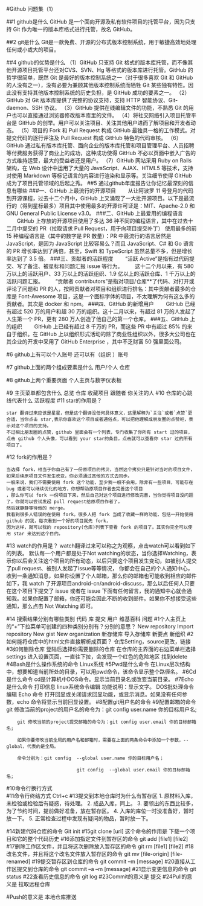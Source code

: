 #Github 问题集（1）

##1 github是什么
	GitHub 是一个面向开源及私有软件项目的托管平台，因为只支持 Git 作为唯一的版本库格式进行托管，故名 GitHub。

##2 git是什么
	Git是一款免费、开源的分布式版本控制系统，用于敏捷高效地处理任何或小或大的项目。
	
##4 github的优势是什么
    （1）GitHub 只支持 Git 格式的版本库托管，而不像其他开源项目托管平台还对CVS、SVN、Hg 等格式的版本库进行托管。GitHub 的哲学很简单，既然 Git 是最好的版本控制系统之一（对于很多喜欢 Git 和 GitHub 的人没有之一），没有必要为兼顾其他版本控制系统而牺牲 Git 某些独有特性。因此没有支持其他版本控制系统的历史负担，是 GitHub 成功的要素之一。
    （2）GitHub 对 Git 版本库提供了完整的协议支持，支持 HTTP 智能协议、Git-daemon、SSH 协议。
    （3）GitHub 提供在线编辑文件的功能，不熟悉 Git 的用户也可以直接通过浏览器修改版本库里的文件。
    （4）将社交网络引入项目托管平台是 GitHub 的创举。用户可以关注项目、关注其他用户进而了解项目和开发者动态。
    （5）项目的 Fork 和 Pull Request 构成 GitHub 最独具一格的工作模式。对提交代码的逐行评注及 Pull Request 构成 GitHub 特色的代码审核。
    （6）GitHub 通过私有版本库托管、面向企业的版本库托管和项目管理平台、人员招聘等付费服务获得了商业上的成功，这种成功使得 GitHub 不必以页面中嵌入广告的方式维持运营，最大的受益者还是用户。
    （7）GitHub 网站采用 Ruby on Rails 架构，在 Web 设计中运用了大量的 JavaScript、AJAX、HTML5 等技术，支持对使用 Markdown 等标记语言的内容进行渲染和显示等。关注细节使得 GitHub 成为了项目托管领域的后起之秀。
##5 通过github年度报告让你记忆最深刻的信息有哪些
###一、GitHub 上最流行的开源项目
　　从让阿波罗 11 号登月的代码到开源课程，过去十二个月中，GitHub 上又涌现了一大批开源项目。以下是最流行的（得到星标最多）项目其中使用最多的开源许可证是：MIT、Apache-2.0 和 GNU General Public License v3.0。
###二、GitHub 上最爱用的编程语言
　　GitHub 上存放的开源项目使用了多达 36 种不同的编程语言，其中在过去十二月中提交的 PR（拉取请求 Pull Request，用于向项目提交补丁） 使用最多的前 15 种编程语言是（其中的数字是 PR 数量）：PR 中最流行的语言居然是 JavaScript，是因为 JavaScript 比较容易么？而且 JavaScript、C# 和 Go 语言的 PR 增长率达到了两倍，甚至，Swift 和 TypeScript 虽然总量不多，但是增长率达到了 3.5 倍。
###三、贡献者的活跃程度
　　“活跃 Active”是指有过代码提交、写了备注、被星标和问题汇报 issue 等行为。
　　这十二个月以来，有 580 万以上的活跃用户、33 万以上的活跃组织、1.9 亿以上的活跃仓库、1 千万以上的活跃问题汇报。
　　“贡献者 contributors”是指对项目/仓库**了代码、对打开或评论了问题和 PR 的人，按照贡献者对项目和组织进行排名：其中贡献者最多的仓库是 Font-Awesome 项目，这是一个图标字体的项目，不太理解为何有这么多的贡献者。其次是 docker 和 npm。
###四、GitHub 的新增用户
　　GitHub 已经有超过 520 万的用户和超 30 万的组织。这十二月以来，有超过 81 万的人发起了人生第一个 PR，更有 280 万人创造了他自己的第一个仓库。
###五、GitHub 上的组织
　　GitHub 上已经有超过 8 千万的 PR，而这些 PR 中有超过 85% 的来自于组织。在 GitHub 上以组织形式活动的除了商业性组织以外，很多大公司也在其企业的开发中采用了 GitHub Enterprise ，其中不乏财富 50 强里面公司。

#6 github上有可以个人账号 还可以有（组织 ）账号

#7 github上面的两个组成要素是什么
    用户/个人 仓库
    
#8 github上两个重要页面
    个人主页与数字仪表板

#9 主页菜单都包含什么
    总览  仓库  收藏项目  跟随者  你关注的人
#10 仓库的心跳线代表什么
    活跃程度
#11 star的作用是？

    star 翻译过来应该是星星，但是这个翻译没任何具体意义，这里解释为`关注`或者`点赞`更合适，当你点击 star,表示你喜欢这个项目或者通俗点，可以把他理解成朋友圈的点赞吧，表示对这个项目的支持。
    不过相比朋友圈的点赞，github 里面会有一个列表，专门收集了你所有 start 过的项目，
    点击 github 个人头像，可以看到 your star的条目，点击就可以查看你 star 过的所有项目了。
#12 fork的作用是？

    当选择 fork，相当于你自己有了一份原项目的拷贝，当然这个拷贝只是针对当时的项目文件，如果后续原项目文件发生改变，你必须通过其他的方式去同步。
    一般来说，我们不需要使用 fork 这个功能，至少我一般不会用，除非有一些项目，可能存在 bug 或者可以继续优化的地方，你想帮助原项目作者去完善这个项目
    ，那么你可以 fork 一份项目下来，然后自己对这个项目进行修改完善，当你觉得项目没问题了，你就可以尝试发起 pull request给原项目作者了，
    然后就静静等待他的 merge。
    我看到很多人错误的在使用 fork。很多人把 fork 当成了收藏一样的功能，包括一开始使用 github 的我，每次看到一个好的项目就先 fork，
    因为这样，就可以我的 repository(仓库)列表下查看 fork 的项目了。其实你完全可以使用 star 来达到这个目的。

#13 watch的作用是？
    watch翻译过来可以称之为观察，点击watch可以看到如下的列表。 
    默认每一个用户都是处于Not watching的状态，当你选择Watching，表示你以后会关注这个项目的所有动态，以后只要这个项目发生变动，如被别人提交了pull request、被别人发起了issue等等情况，
    你都会在自己的个人通知中心，收到一条通知消息，如果你设置了个人邮箱，那么你的邮箱也可能收到相应的邮件
    如下，我 watch 了开源项目android-cn/android-discuss，那么以后任何人只要在这个项目下提交了 issue 或者在 issue 下面有任何留言，我的通知中心就会通知我。如果你配置了邮箱，你还可能会因此不断的收到邮件。如果你不想接受这些通知，那么点击 Not Watching 即可。

#14  搜索结果分别有哪些类别
    代码  库  提交 用户  维基百科  问题 
#1个人主页上的“+”下拉菜单可创建的四种类别分别有？分别的意思？
    New repository  Import repository New gist New organization
    新存储库 导入存储库 新要点 新组织
#2如何能将仓库中的html文件直接解析成页面？
    仓库Setting，source更改，链接
#3如何删除仓库
    登陆后选择你需要删除的仓库
    在仓库的主界面的右边菜单栏选择settings
    进入设置页面，一直往下拉，会发现一个红色的危险地区 找到delete
#4Bash是什么操作系统的命令
    Linux系统
#5Pwd是什么命令
    在Linux层次结构中，想要知道当前所处的目录，可以用pwd命令，该命令显示整个路径名。
#6Cd是什么命令 
    cd是计算机中DOS命令。显示当前目录名或改变当前目录。
#7Echo是什么命令 
    打印信息
    linux系统命令编辑
    功能说明：显示文字。
    DOS批处理命令编辑
    Echo 命令
    打开回显或关闭请求回显功能，或显示消息。如果没有任何参数，echo 命令将显示当前回显设置。
#8配置git用户名的命令
#9配置邮箱的命令
git 修改当前的project的用户名的命令为：git config user.name 你的目标用户名;

        git 修改当前的project提交邮箱的命令为：git config user.email 你的目标邮箱名;

        如果你要修改当前全局的用户名和邮箱时，需要在上面的两条命令中添加一个参数，--global，代表的是全局。

        命令分别为：git config  --global user.name 你的目标用户名；

                              git config  --global user.email 你的目标邮箱名;
#10命令行换行方式 \
#11命令行终结方式 Ctrl+c
#13提交到本地仓库时为什么有暂存区
    1. 原材料入库，未检验或检验后有疑惑，待处理。
    2. 成品入库，同上。
    3. 要领出的东西比较多，为了节约时间，提前做好准备，放在暂存区。
    4. 入库的库位一时没准备好，暂时放一下。
    5. 正常检查过程中发现有疑问的物品，暂时放一下。
 
#14新建代码仓库的命令 
    Git init
#15git clone [url] 这个命令的作用是 
    下载一个项目和它的整个代码历史
#16添加指定文件到暂存区的命令 
    git add [file1] [file2]
#17删除工作区文件，并且将这次删除放入暂存区的命令
    git rm [file1] [file2]
#18改名文件，并且将这个改名文件放入暂存区的命令
    git mv [file-origin] [file-renamed]
#19提交暂存区到仓库的命令
    git commit –m [message]
#20直接从工作区提交到仓库的命令
    git commit –a –m [message]
#21显示变更信息的命令
    git status
#22查看历史信息的命令
    git log
#23Commit的意义是
    提交
#24Pull的意义是
    拉取远程仓库

#Push的意义是
    本地仓库推送
